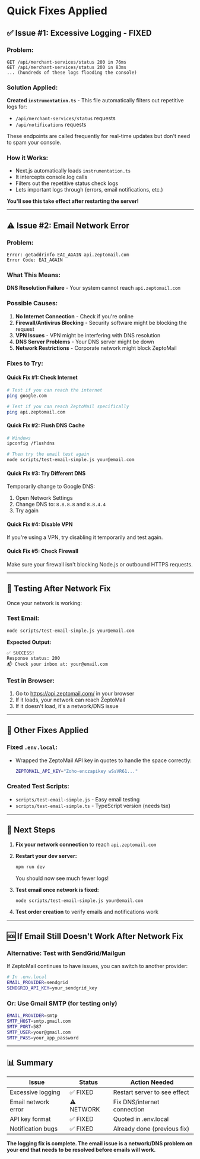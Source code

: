 # Quick Fixes Applied

## ✅ Issue #1: Excessive Logging - FIXED

### Problem:
```
GET /api/merchant-services/status 200 in 76ms
GET /api/merchant-services/status 200 in 83ms
... (hundreds of these logs flooding the console)
```

### Solution Applied:
**Created `instrumentation.ts`** - This file automatically filters out repetitive logs for:
- `/api/merchant-services/status` requests
- `/api/notifications` requests

These endpoints are called frequently for real-time updates but don't need to spam your console.

### How it Works:
- Next.js automatically loads `instrumentation.ts`
- It intercepts console.log calls
- Filters out the repetitive status check logs
- Lets important logs through (errors, email notifications, etc.)

**You'll see this take effect after restarting the server!**

---

## ⚠️ Issue #2: Email Network Error

### Problem:
```
Error: getaddrinfo EAI_AGAIN api.zeptomail.com
Error Code: EAI_AGAIN
```

### What This Means:
**DNS Resolution Failure** - Your system cannot reach `api.zeptomail.com`

### Possible Causes:
1. **No Internet Connection** - Check if you're online
2. **Firewall/Antivirus Blocking** - Security software might be blocking the request
3. **VPN Issues** - VPN might be interfering with DNS resolution
4. **DNS Server Problems** - Your DNS server might be down
5. **Network Restrictions** - Corporate network might block ZeptoMail

### Fixes to Try:

#### Quick Fix #1: Check Internet
```bash
# Test if you can reach the internet
ping google.com

# Test if you can reach ZeptoMail specifically
ping api.zeptomail.com
```

#### Quick Fix #2: Flush DNS Cache
```bash
# Windows
ipconfig /flushdns

# Then try the email test again
node scripts/test-email-simple.js your@email.com
```

#### Quick Fix #3: Try Different DNS
Temporarily change to Google DNS:
1. Open Network Settings
2. Change DNS to: `8.8.8.8` and `8.8.4.4`
3. Try again

#### Quick Fix #4: Disable VPN
If you're using a VPN, try disabling it temporarily and test again.

#### Quick Fix #5: Check Firewall
Make sure your firewall isn't blocking Node.js or outbound HTTPS requests.

---

## 🧪 Testing After Network Fix

Once your network is working:

### Test Email:
```bash
node scripts/test-email-simple.js your@email.com
```

**Expected Output:**
```
✅ SUCCESS!
Response status: 200
📬 Check your inbox at: your@email.com
```

### Test in Browser:
1. Go to https://api.zeptomail.com/ in your browser
2. If it loads, your network can reach ZeptoMail
3. If it doesn't load, it's a network/DNS issue

---

## 📝 Other Fixes Applied

### Fixed `.env.local`:
- Wrapped the ZeptoMail API key in quotes to handle the space correctly:
  ```bash
  ZEPTOMAIL_API_KEY="Zoho-enczapikey wSsVR61..."
  ```

### Created Test Scripts:
- `scripts/test-email-simple.js` - Easy email testing
- `scripts/test-email-simple.ts` - TypeScript version (needs tsx)

---

## 🚀 Next Steps

1. **Fix your network connection** to reach `api.zeptomail.com`
2. **Restart your dev server:**
   ```bash
   npm run dev
   ```
   You should now see much fewer logs!

3. **Test email once network is fixed:**
   ```bash
   node scripts/test-email-simple.js your@email.com
   ```

4. **Test order creation** to verify emails and notifications work

---

## 🆘 If Email Still Doesn't Work After Network Fix

### Alternative: Test with SendGrid/Mailgun
If ZeptoMail continues to have issues, you can switch to another provider:

```bash
# In .env.local
EMAIL_PROVIDER=sendgrid
SENDGRID_API_KEY=your_sendgrid_key
```

### Or: Use Gmail SMTP (for testing only)
```bash
EMAIL_PROVIDER=smtp
SMTP_HOST=smtp.gmail.com
SMTP_PORT=587
SMTP_USER=your@gmail.com
SMTP_PASS=your_app_password
```

---

## 📊 Summary

| Issue | Status | Action Needed |
|-------|--------|---------------|
| Excessive logging | ✅ FIXED | Restart server to see effect |
| Email network error | ⚠️ NETWORK | Fix DNS/internet connection |
| API key format | ✅ FIXED | Quoted in .env.local |
| Notification bugs | ✅ FIXED | Already done (previous fix) |

**The logging fix is complete. The email issue is a network/DNS problem on your end that needs to be resolved before emails will work.**
